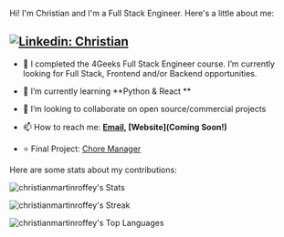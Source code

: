 Hi! I'm Christian and I'm a Full Stack Engineer. Here's a little about me:

[![Linkedin: Christian](https://img.shields.io/badge/-Christian-blue?style=flat-square&logo=Linkedin&logoColor=white&link=https://www.linkedin.com/in/christian-martin-roffey/)](https://www.linkedin.com/in/christian-martin-roffey/)
---

- 🔭 I completed the 4Geeks Full Stack Engineer course. I’m currently looking for Full Stack, Frontend and/or Backend opportunities.
- 🌱 I’m currently learning **Python & React **
- 👯 I’m looking to collaborate on open source/commercial projects
- 📫 How to reach me:
  **[Email](mailto:c.martinroffey@gmail.com), [Website](Coming Soon!)**
  
- ⭐ Final Project: [Chore Manager](https://chore-manager-app.herokuapp.com/)

Here are some stats about my contributions:

![christianmartinroffey's Stats](https://github-readme-stats.vercel.app/api?username=christianmartinroffey&theme=vue-dark&show_icons=true&hide_border=true&count_private=true)

![christianmartinroffey's Streak](https://github-readme-streak-stats.herokuapp.com/?user=christianmartinroffey&theme=vue-dark&hide_border=true)


![christianmartinroffey's Top Languages](https://github-readme-stats.vercel.app/api/top-langs/?username=christianmartinroffey&theme=vue-dark&show_icons=true&hide_border=true&layout=compact)
